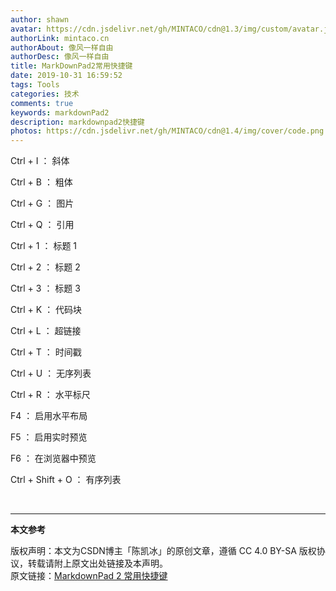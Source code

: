 ```yaml
---
author: shawn
avatar: https://cdn.jsdelivr.net/gh/MINTACO/cdn@1.3/img/custom/avatar.jpg
authorLink: mintaco.cn
authorAbout: 像风一样自由
authorDesc: 像风一样自由
title: MarkDownPad2常用快捷键
date: 2019-10-31 16:59:52
tags: Tools
categories: 技术
comments: true
keywords: markdownPad2
description: markdownpad2快捷键
photos: https://cdn.jsdelivr.net/gh/MINTACO/cdn@1.4/img/cover/code.png
---
```



Ctrl + I ： 斜体

Ctrl + B ： 粗体

Ctrl + G ： 图片

Ctrl + Q ： 引用

Ctrl + 1 ： 标题 1

Ctrl + 2 ： 标题 2

Ctrl + 3 ： 标题 3

Ctrl + K ： 代码块

Ctrl + L ： 超链接

Ctrl + T ： 时间戳

Ctrl + U ： 无序列表

Ctrl + R ： 水平标尺

F4 ： 启用水平布局

F5 ： 启用实时预览

F6 ： 在浏览器中预览

Ctrl + Shift + O ： 有序列表

<br/>

***
**本文参考**

版权声明：本文为CSDN博主「陈凯冰」的原创文章，遵循 CC 4.0 BY-SA 版权协议，转载请附上原文出处链接及本声明。  
原文链接：[MarkdownPad 2 常用快捷键](https://blog.csdn.net/ckb58/article/details/52584619)
